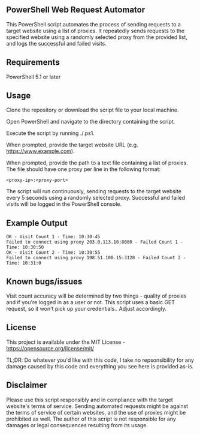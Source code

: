 ## PowerShell Web Request Automator

This PowerShell script automates the process of sending requests to a target website using a list of proxies. It repeatedly sends requests to the specified website using a randomly selected proxy from the provided list, and logs the successful and failed visits.

## Requirements

PowerShell 5.1 or later

## Usage

Clone the repository or download the script file to your local machine.

Open PowerShell and navigate to the directory containing the script.

Execute the script by running ./<script-name>.ps1.

When prompted, provide the target website URL (e.g. https://www.example.com).

When prompted, provide the path to a text file containing a list of proxies. The file should have one proxy per line in the following format:
  
    <proxy-ip>:<proxy-port>
      
The script will run continuously, sending requests to the target website every 5 seconds using a randomly selected proxy. Successful and failed visits will be logged in the PowerShell console.
      
## Example Output
      
    OK - Visit Count 1 - Time: 10:30:45
    Failed to connect using proxy 203.0.113.10:8080 - Failed Count 1 - Time: 10:30:50
    OK - Visit Count 2 - Time: 10:30:55
    Failed to connect using proxy 198.51.100.15:3128 - Failed Count 2 - Time: 10:31:0
      
## Known bugs/issues

Visit count accuracy will be determined by two things - quality of proxies and if you're logged in as a user or not. This script uses a basic GET request, so it won't pick up your credentials.. Adjust accordingly.
      
## License

This project is available under the MIT License - https://opensource.org/license/mit/
      
TL;DR: Do whatever you'd like with this code, I take no repsonsibility for any damage caused by this code and everything you see here is provided as-is.
      
## Disclaimer

Please use this script responsibly and in compliance with the target website's terms of service. Sending automated requests might be against the terms of service of certain websites, and the use of proxies might be prohibited as well. The author of this script is not responsible for any damages or legal consequences resulting from its usage.
